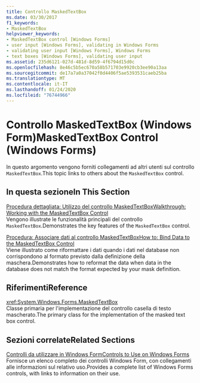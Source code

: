 ```yaml
---
title: Controllo MaskedTextBox
ms.date: 03/30/2017
f1_keywords:
- MaskedTextBox
helpviewer_keywords:
- MaskedTextBox control [Windows Forms]
- user input [Windows Forms], validating in Windows Forms
- validating user input [Windows Forms], Windows Forms
- text boxes [Windows Forms], validating user input
ms.assetid: 235d6121-027d-481d-8d59-4f6794d15d0c
ms.openlocfilehash: 8e46c5b5ec670a58b571703e9920cb3ee90a13aa
ms.sourcegitcommit: de17a7a0a37042f0d4406f5ae5393531caeb25ba
ms.translationtype: MT
ms.contentlocale: it-IT
ms.lasthandoff: 01/24/2020
ms.locfileid: "76744966"
---
```

# <a name="maskedtextbox-control-windows-forms"></a><span data-ttu-id="042e6-102">Controllo MaskedTextBox (Windows Form)</span><span class="sxs-lookup"><span data-stu-id="042e6-102">MaskedTextBox Control (Windows Forms)</span></span>
<span data-ttu-id="042e6-103">In questo argomento vengono forniti collegamenti ad altri utenti sul controllo `MaskedTextBox`.</span><span class="sxs-lookup"><span data-stu-id="042e6-103">This topic links to others about the `MaskedTextBox` control.</span></span>  
  
## <a name="in-this-section"></a><span data-ttu-id="042e6-104">In questa sezione</span><span class="sxs-lookup"><span data-stu-id="042e6-104">In This Section</span></span>  
 [<span data-ttu-id="042e6-105">Procedura dettagliata: Utilizzo del controllo MaskedTextBox</span><span class="sxs-lookup"><span data-stu-id="042e6-105">Walkthrough: Working with the MaskedTextBox Control</span></span>](walkthrough-working-with-the-maskedtextbox-control.md)  
 <span data-ttu-id="042e6-106">Vengono illustrate le funzionalità principali del controllo `MaskedTextBox`.</span><span class="sxs-lookup"><span data-stu-id="042e6-106">Demonstrates the key features of the `MaskedTextBox` control.</span></span>  
  
 [<span data-ttu-id="042e6-107">Procedura: Associare dati al controllo MaskedTextBox</span><span class="sxs-lookup"><span data-stu-id="042e6-107">How to: Bind Data to the MaskedTextBox Control</span></span>](how-to-bind-data-to-the-maskedtextbox-control.md)  
 <span data-ttu-id="042e6-108">Viene illustrato come riformattare i dati quando i dati nel database non corrispondono al formato previsto dalla definizione della maschera.</span><span class="sxs-lookup"><span data-stu-id="042e6-108">Demonstrates how to reformat the data when data in the database does not match the format expected by your mask definition.</span></span>  
  
## <a name="reference"></a><span data-ttu-id="042e6-109">Riferimenti</span><span class="sxs-lookup"><span data-stu-id="042e6-109">Reference</span></span>  
 <xref:System.Windows.Forms.MaskedTextBox>  
 <span data-ttu-id="042e6-110">Classe primaria per l'implementazione del controllo casella di testo mascherato.</span><span class="sxs-lookup"><span data-stu-id="042e6-110">The primary class for the implementation of the masked text box control.</span></span>  
  
## <a name="related-sections"></a><span data-ttu-id="042e6-111">Sezioni correlate</span><span class="sxs-lookup"><span data-stu-id="042e6-111">Related Sections</span></span>  
 [<span data-ttu-id="042e6-112">Controlli da utilizzare in Windows Form</span><span class="sxs-lookup"><span data-stu-id="042e6-112">Controls to Use on Windows Forms</span></span>](controls-to-use-on-windows-forms.md)  
 <span data-ttu-id="042e6-113">Fornisce un elenco completo dei controlli Windows Form, con collegamenti alle informazioni sul relativo uso.</span><span class="sxs-lookup"><span data-stu-id="042e6-113">Provides a complete list of Windows Forms controls, with links to information on their use.</span></span>
